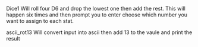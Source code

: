 Dice1
Will roll four D6 and drop the lowest one then add the rest. This will happen six times and then prompt you to enter choose which number you want to assign to each stat.

ascii_rot13
Will convert input into ascii then add 13 to the vaule and print the result
